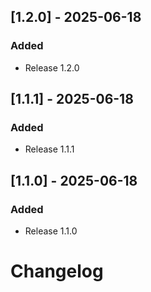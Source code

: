 ## [1.2.0] - 2025-06-18

### Added
- Release 1.2.0

## [1.1.1] - 2025-06-18

### Added
- Release 1.1.1

## [1.1.0] - 2025-06-18

### Added
- Release 1.1.0

# Changelog

